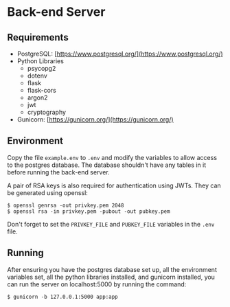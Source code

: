 # Back-end Server

## Requirements
- PostgreSQL: [https://www.postgresql.org/](https://www.postgresql.org/)
- Python Libraries
    - psycopg2
    - dotenv
    - flask
    - flask-cors
    - argon2
    - jwt
    - cryptography
- Gunicorn: [https://gunicorn.org/](https://gunicorn.org/)

## Environment
Copy the file `example.env` to `.env` and modify the variables
to allow access to the postgres database.
The database shouldn't have any tables in it before running the back-end server.

A pair of RSA keys is also required for authentication using JWTs.
They can be generated using openssl:
```
$ openssl genrsa -out privkey.pem 2048
$ openssl rsa -in privkey.pem -pubout -out pubkey.pem
```

Don't forget to set the `PRIVKEY_FILE` and `PUBKEY_FILE` variables
in the `.env` file.

## Running
After ensuring you have the postgres database set up, all the environment
variables set, all the python libraries installed, and gunicorn installed, you
can run the server on localhost:5000 by running the command:
```
$ gunicorn -b 127.0.0.1:5000 app:app
```
